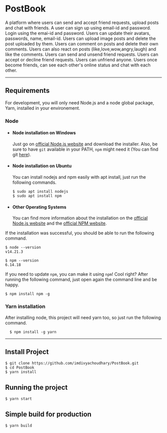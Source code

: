 # PostBook

A platform where users can send and accept friend requests, upload posts and chat with friends.
A user can sign up using email-id and password.
Login using the emai-id and password.
Users can update their avatars, passwords, name, email-id.
Users can upload image posts and delete the post uploaded by them.
Users can comment on posts and delete their own comments.
Users can also react on posts (like,love,wow,angry,laugh) and like the comments.
Users can send and unsend friend requests.
Users can accept or decline friend requests.
Users can unfriend anyone.
Users once become friends, can see each other's online status and chat with each other.

---
## Requirements

For development, you will only need Node.js and a node global package, Yarn, installed in your environement.

### Node
- #### Node installation on Windows

  Just go on [official Node.js website](https://nodejs.org/) and download the installer.
Also, be sure to have `git` available in your PATH, `npm` might need it (You can find git [here](https://git-scm.com/)).

- #### Node installation on Ubuntu

  You can install nodejs and npm easily with apt install, just run the following commands.

      $ sudo apt install nodejs
      $ sudo apt install npm

- #### Other Operating Systems
  You can find more information about the installation on the [official Node.js website](https://nodejs.org/) and the [official NPM website](https://npmjs.org/).

If the installation was successful, you should be able to run the following command.

    $ node --version
    v14.21.3

    $ npm --version
    6.14.18

If you need to update `npm`, you can make it using `npm`! Cool right? After running the following command, just open again the command line and be happy.

    $ npm install npm -g

###
### Yarn installation
  After installing node, this project will need yarn too, so just run the following command.

      $ npm install -g yarn

---

## Install Project

    $ git clone https://github.com/imdivyachoudhary/PostBook.git
    $ cd PostBook
    $ yarn install

## Running the project

    $ yarn start

## Simple build for production

    $ yarn build

